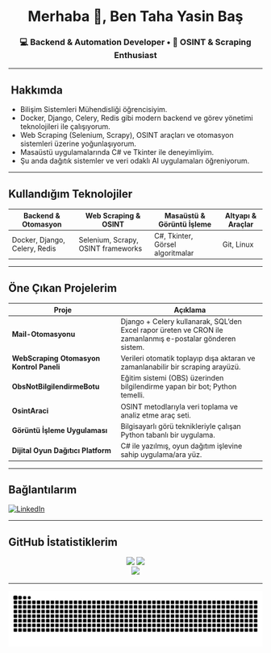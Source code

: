<h1 align="center">Merhaba 👋, Ben Taha Yasin Baş</h1>
<h3 align="center">💻 Backend & Automation Developer • 🧠 OSINT & Scraping Enthusiast</h3>



---

## ​​​​ Hakkımda
-  Bilişim Sistemleri Mühendisliği öğrencisiyim.
-  Docker, Django, Celery, Redis gibi modern backend ve görev yönetimi teknolojileri ile çalışıyorum.
-  Web Scraping (Selenium, Scrapy), OSINT araçları ve otomasyon sistemleri üzerine yoğunlaşıyorum.
-  Masaüstü uygulamalarında C# ve Tkinter ile deneyimliyim.
-  Şu anda dağıtık sistemler ve veri odaklı AI uygulamaları öğreniyorum.

---

##  Kullandığım Teknolojiler

| Backend & Otomasyon     | Web Scraping & OSINT            | Masaüstü & Görüntü İşleme | Altyapı & Araçlar         |
|-------------------------|----------------------------------|----------------------------|---------------------------|
| Docker, Django, Celery, Redis | Selenium, Scrapy, OSINT frameworks | C#, Tkinter, Görsel algoritmalar | Git, Linux           |

---

##  Öne Çıkan Projelerim

| Proje | Açıklama |
|-------|----------|
| **Mail-Otomasyonu** | Django + Celery kullanarak, SQL’den Excel rapor üreten ve CRON ile zamanlanmış e-postalar gönderen sistem. |
| **WebScraping Otomasyon Kontrol Paneli** | Verileri otomatik toplayıp dışa aktaran ve zamanlanabilir bir scraping arayüzü. |
| **ObsNotBilgilendirmeBotu** | Eğitim sistemi (OBS) üzerinden bilgilendirme yapan bir bot; Python temelli. |
| **OsintAraci** | OSINT metodlarıyla veri toplama ve analiz etme araç seti. |
| **Görüntü İşleme Uygulaması** | Bilgisayarlı görü teknikleriyle çalışan Python tabanlı bir uygulama. |
| **Dijital Oyun Dağıtıcı Platform** | C# ile yazılmış, oyun dağıtım işlevine sahip uygulama/ara yüz. |

---

##  Bağlantılarım
[![LinkedIn](https://img.shields.io/badge/LinkedIn-0A66C2?style=for-the-badge&logo=linkedin&logoColor=white)](https://www.linkedin.com/in/username/)  


---

##  GitHub İstatistiklerim
<div align="center">
  <img src="http://github-profile-summary-cards.vercel.app/api/cards/stats?username=tahayasinbas&theme=2077" height="130em" />
  <img src="http://github-profile-summary-cards.vercel.app/api/cards/most-commit-language?username=tahayasinbas&theme=2077" height="130em" />
  <br>
  <img src="https://github-readme-streak-stats.herokuapp.com/?user=tahayasinbas&theme=dark&hide_border=true" height="130em" />
</div>

---

<picture>
  <source media="(prefers-color-scheme: dark)" srcset="https://tahayasinbas.github.io/tahayasinbas/github-contribution-grid-snake-dark.svg">
  <source media="(prefers-color-scheme: light)" srcset="https://tahayasinbas.github.io/tahayasinbas/github-contribution-grid-snake.svg">
  <img alt="github contribution grid snake animation" src="https://raw.githubusercontent.com/tahayasinbas/tahayasinbas/output/github-contribution-grid-snake.svg">
</picture>






